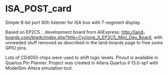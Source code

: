 # ISA_POST_card
Simple 8-bit port 80h listener for ISA bus with 7-segment display.

Based on EP2C5... development board from AliExpress: http://land-boards.com/blwiki/index.php?title=Cyclone_II_EP2C5_Mini_Dev_Board, 
with unneeded stuff removed as described in the land-boards page to free some GPIO pins.

Lots of CD4050 chips were used to shift logic levels. Pinout is available in Quartus Pin Planner. Project was created in Altera Quartus II 13.0-sp1 with ModelSim-Altera simulation tool.
